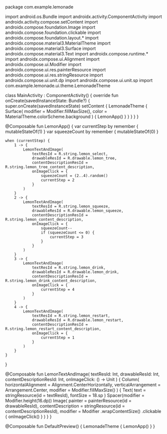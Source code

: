 ## 
package com.example.lemonade

import android.os.Bundle
import androidx.activity.ComponentActivity
import androidx.activity.compose.setContent
import androidx.compose.foundation.Image
import androidx.compose.foundation.clickable
import androidx.compose.foundation.layout.*
import androidx.compose.material3.MaterialTheme
import androidx.compose.material3.Surface
import androidx.compose.material3.Text
import androidx.compose.runtime.*
import androidx.compose.ui.Alignment
import androidx.compose.ui.Modifier
import androidx.compose.ui.res.painterResource
import androidx.compose.ui.res.stringResource
import androidx.compose.ui.unit.dp
import androidx.compose.ui.unit.sp
import com.example.lemonade.ui.theme.LemonadeTheme

class MainActivity : ComponentActivity() {
    override fun onCreate(savedInstanceState: Bundle?) {
        super.onCreate(savedInstanceState)
        setContent {
            LemonadeTheme {
                Surface(
                    modifier = Modifier.fillMaxSize(),
                    color = MaterialTheme.colorScheme.background
                ) {
                    LemonApp()
                }
            }
        }
    }
}

@Composable
fun LemonApp() {
    var currentStep by remember { mutableStateOf(1) }
    var squeezeCount by remember { mutableStateOf(0) }

    when (currentStep) {
        1 -> {
            LemonTextAndImage(
                textResId = R.string.lemon_select,
                drawableResId = R.drawable.lemon_tree,
                contentDescriptionResId = R.string.lemon_tree_content_description,
                onImageClick = {
                    squeezeCount = (2..4).random()
                    currentStep = 2
                }
            )
        }
        2 -> {
            LemonTextAndImage(
                textResId = R.string.lemon_squeeze,
                drawableResId = R.drawable.lemon_squeeze,
                contentDescriptionResId = R.string.lemon_content_description,
                onImageClick = {
                    squeezeCount--
                    if (squeezeCount <= 0) {
                        currentStep = 3
                    }
                }
            )
        }
        3 -> {
            LemonTextAndImage(
                textResId = R.string.lemon_drink,
                drawableResId = R.drawable.lemon_drink,
                contentDescriptionResId = R.string.lemon_drink_content_description,
                onImageClick = {
                    currentStep = 4
                }
            )
        }
        4 -> {
            LemonTextAndImage(
                textResId = R.string.lemon_restart,
                drawableResId = R.drawable.lemon_restart,
                contentDescriptionResId = R.string.lemon_restart_content_description,
                onImageClick = {
                    currentStep = 1
                }
            )
        }
    }
}

@Composable
fun LemonTextAndImage(
    textResId: Int,
    drawableResId: Int,
    contentDescriptionResId: Int,
    onImageClick: () -> Unit
) {
    Column(
        horizontalAlignment = Alignment.CenterHorizontally,
        verticalArrangement = Arrangement.Center,
        modifier = Modifier.fillMaxSize()
    ) {
        Text(
            text = stringResource(id = textResId),
            fontSize = 18.sp
        )
        Spacer(modifier = Modifier.height(16.dp))
        Image(
            painter = painterResource(id = drawableResId),
            contentDescription = stringResource(id = contentDescriptionResId),
            modifier = Modifier
                .wrapContentSize()
                .clickable { onImageClick() }
        )
    }
}

@Composable
fun DefaultPreview() {
    LemonadeTheme {
        LemonApp()
    }
}
